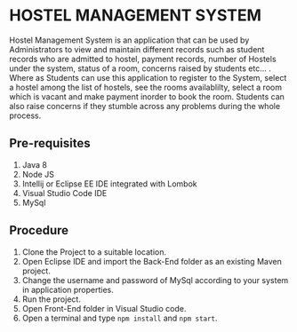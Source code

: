 # HOSTEL MANAGEMENT SYSTEM
Hostel Management System is an application that can be used by Administrators to view and maintain 
different records such as student records who are admitted to hostel, payment records, number of Hostels 
under the system, status of a room, concerns raised by students etc... . Where as Students can 
use this application to register to the System, select a hostel among the list of hostels, see the
rooms availablilty, select a room which is vacant and make payment inorder to book the room. Students
can also raise concerns if they stumble across any problems during the whole process.


## Pre-requisites
1. Java 8
2. Node JS
3. Intellij or Eclipse EE IDE integrated with Lombok
4. Visual Studio Code IDE
5. MySql


## Procedure
1. Clone the Project to a suitable location.
2. Open Eclipse IDE and import the Back-End folder as an existing Maven project.
3. Change the username and password of MySql according to your system in application properties.
4. Run the project.
5. Open Front-End folder in Visual Studio code.
6. Open a terminal and type `npm install` and `npm start`.





